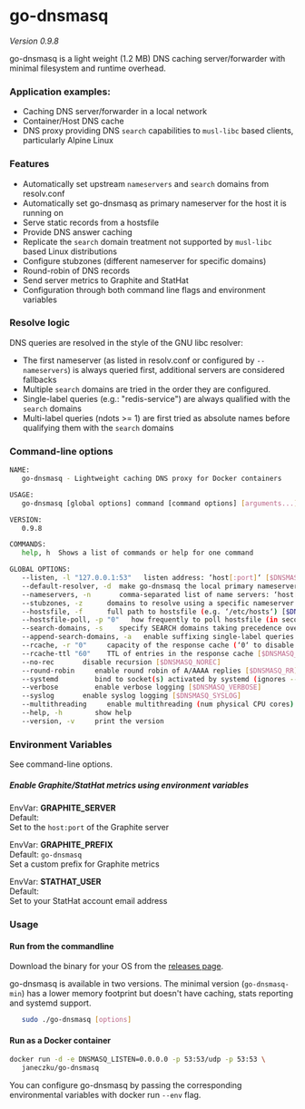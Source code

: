 # go-dnsmasq
*Version 0.9.8*

go-dnsmasq is a light weight (1.2 MB) DNS caching server/forwarder with minimal filesystem and runtime overhead.

### Application examples:

- Caching DNS server/forwarder in a local network
- Container/Host DNS cache
- DNS proxy providing DNS `search` capabilities to `musl-libc` based clients, particularly Alpine Linux

### Features

* Automatically set upstream `nameservers` and `search` domains from resolv.conf
* Automatically set go-dnsmasq as primary nameserver for the host it is running on
* Serve static records from a hostsfile
* Provide DNS answer caching
* Replicate the `search` domain treatment not supported by `musl-libc` based Linux distributions
* Configure stubzones (different nameserver for specific domains)
* Round-robin of DNS records
* Send server metrics to Graphite and StatHat
* Configuration through both command line flags and environment variables

### Resolve logic

DNS queries are resolved in the style of the GNU libc resolver:
* The first nameserver (as listed in resolv.conf or configured by `--nameservers`) is always queried first, additional servers are considered fallbacks
* Multiple `search` domains are tried in the order they are configured. 
* Single-label queries (e.g.: "redis-service") are always qualified with the `search` domains
* Multi-label queries (ndots >= 1) are first tried as absolute names before qualifying them with the `search` domains

### Command-line options

```sh
NAME:
   go-dnsmasq - Lightweight caching DNS proxy for Docker containers

USAGE:
   go-dnsmasq [global options] command [command options] [arguments...]

VERSION:
   0.9.8

COMMANDS:
   help, h  Shows a list of commands or help for one command

GLOBAL OPTIONS:
   --listen, -l "127.0.0.1:53"   listen address: ‘host[:port]‘ [$DNSMASQ_LISTEN]
   --default-resolver, -d  make go-dnsmasq the local primary nameserver (updates /etc/resolv.conf) [$DNSMASQ_DEFAULT]
   --nameservers, -n       comma-separated list of name servers: ‘host[:port]‘ [$DNSMASQ_SERVERS]
   --stubzones, -z      domains to resolve using a specific nameserver: ‘fqdn[,fqdn]/host[:port]‘ [$DNSMASQ_STUB]
   --hostsfile, -f      full path to hostsfile (e.g. ‘/etc/hosts‘) [$DNSMASQ_HOSTSFILE]
   --hostsfile-poll, -p "0"   how frequently to poll hostsfile (in seconds, ‘0‘ to disable) [$DNSMASQ_POLL]
   --search-domains, -s    specify SEARCH domains taking precedence over /etc/resolv.conf: ‘fqdn[,fqdn]‘ [$DNSMASQ_SEARCH]
   --append-search-domains, -a   enable suffixing single-label queries with SEARCH domains [$DNSMASQ_APPEND]
   --rcache, -r "0"     capacity of the response cache (‘0‘ to disable caching) [$DNSMASQ_RCACHE]
   --rcache-ttl "60"    TTL of entries in the response cache [$DNSMASQ_RCACHE_TTL]
   --no-rec       disable recursion [$DNSMASQ_NOREC]
   --round-robin     enable round robin of A/AAAA replies [$DNSMASQ_RR]
   --systemd         bind to socket(s) activated by systemd (ignores --listen) [$DNSMASQ_SYSTEMD]
   --verbose         enable verbose logging [$DNSMASQ_VERBOSE]
   --syslog       enable syslog logging [$DNSMASQ_SYSLOG]
   --multithreading     enable multithreading (num physical CPU cores) [$DNSMASQ_MULTITHREADING]
   --help, -h        show help
   --version, -v     print the version
```

### Environment Variables

See command-line options.

##### Enable Graphite/StatHat metrics using environment variables

EnvVar: **GRAPHITE_SERVER**  
Default: ` `  
Set to the `host:port` of the Graphite server

EnvVar: **GRAPHITE_PREFIX**  
Default: `go-dnsmasq`  
Set a custom prefix for Graphite metrics

EnvVar: **STATHAT_USER**  
Default: ` `  
Set to your StatHat account email address

### Usage

#### Run from the commandline

Download the binary for your OS from the [releases page](https://github.com/janeczku/go-dnsmasq/releases/latest).    

go-dnsmasq is available in two versions. The minimal version (`go-dnsmasq-min`) has a lower memory footprint but doesn't have caching, stats reporting and systemd support.

```sh
   sudo ./go-dnsmasq [options]
```

#### Run as a Docker container

```sh
docker run -d -e DNSMASQ_LISTEN=0.0.0.0 -p 53:53/udp -p 53:53 \
   janeczku/go-dnsmasq
```

You can configure go-dnsmasq by passing the corresponding environmental variables with docker run `--env` flag.
